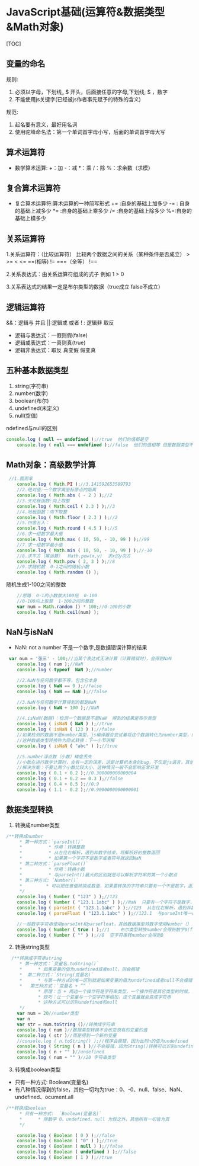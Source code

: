 # JavaScript基础(运算符&数据类型&Math对象)

[TOC]

## 变量的命名
规则:
1. 必须以字母，下划线_  \$ 开头，后面接任意的字母,下划线, $ ，数字
2. 不能使用js关键字(已经被js作者事先赋予的特殊的含义)

规范: 
1. 起名要有意义，最好用名词
2. 使用驼峰命名法：第一个单词首字母小写，后面的单词首字母大写

## 算术运算符
- 数学算术运算: 
   +：加
   -：减
    *：乘
    /：除
    %：求余数（求模）
   
## 复合算术运算符
- 复合算术运算符:算术运算的一种简写形式
    += :自身的基础上加多少
    -= : 自身的基础上减多少
    *= :自身的基础上乘多少
    /= :自身的基础上除多少
    %=:自身的基础上模多少

## 关系运算符
1.关系运算符：（比较运算符）  比较两个数据之间的关系（某种条件是否成立）
    \> >= < <=  ==(相等) !=  ===（全等）  !==

2.关系表达式：由关系运算符组成的式子 例如 1 > 0

3.关系表达式的结果一定是布尔类型的数据（true成立  false不成立）

## 逻辑运算符
   &&：逻辑与   并且
    ||:逻辑或   或者
    ! : 逻辑非   取反
    
  - 逻辑与表达式：一假则假(false)
  - 逻辑或表达式：一真则真(true)
  - 逻辑非表达式：取反   真变假  假变真

## 五种基本数据类型
1. string(字符串)
2. number(数字)
3. boolean(布尔)
4. undefined(未定义)
5. null(空值)

ndefined与null的区别
```javascript
console.log ( null == undefined );//true  他们的值都是空
    console.log ( null === undefined );//false  他们的值相等 但是数据类型不同

```

## Math对象：高级数学计算
```javascript
 //1.圆周率
    console.log ( Math.PI );//3.141592653589793
    //2.绝对值:一个数字离坐标原点的距离
    console.log ( Math.abs ( - 2 ) );//2
    //3.天花板函数:向上取整
    console.log ( Math.ceil ( 2.3 ) );//3
    //4.地板函数：向下取整
    console.log ( Math.floor ( 2.3 ) );//2
    //5.四舍五入：
    console.log ( Math.round ( 4.5 ) );//5
    //6.求一组数字最大值
    console.log ( Math.max ( 10, 50, - 10, 99 ) );//99
    //7.求一组数字最小值
    console.log ( Math.min ( 10, 50, - 10, 99 ) );//-10
    //8.求平方（幂运算）  Math.pow(x,y)  求x的y次方
    console.log ( Math.pow ( 2, 3 ) );//8
    //9.求随机数  0-1之间的随机小数
    console.log ( Math.random () );

```
随机生成1-100之间的整数
```javascript
    //思路  0-1的小数放大100倍  0-100
    //0-100向上取整  1-100之间的整数
    var num = Math.random () * 100;//0-100的小数
    console.log ( Math.ceil(num) );
```

## NaN与isNaN
- NaN: not a number 不是一个数字,是数据错误计算的结果

```javascript
 var num = '张三' - 100;//当某个表达式无法计算（计算错误时），会得到NaN
    console.log ( num );//NaN
    console.log ( typeof  NaN );//number

    //2.NaN与任何数字都不等，包含它本身
    console.log ( NaN == 0 );//false
    console.log ( NaN == NaN );//false

    //3.NaN与任何数字计算得到的都是NaN
    console.log ( NaN + 100 );//NaN

    //4.isNaN(数据)：检测一个数据是不是NaN  得到的结果是布尔类型
    console.log ( isNaN ( NaN ) );//true
    console.log ( isNaN ( 123 ) );//false
    //如果检测的数据不是number类型，js编译器会尝试着将这个数据转化为number类型，然后再判断
    //这种数据类型转换称为隐式转换：下一小节讲解
    console.log ( isNaN ( "abc" ) );//true

    //5.number浮点数（小数）精度丢失
    //小数在进行数学计算时，会有一定的误差，这是计算机本身的bug，不仅是js语言，其他语言也有这个问题
    //解决方案：不要让两个小数比较大小，这种情况一般不会影响正常开发
    console.log ( 0.1 + 0.2 );//0.300000000000004
    console.log ( 0.1 + 0.2 == 0.3 );//false
    console.log ( 0.4 + 0.5 );//0.9
    console.log ( 1.1 - 0.2 );//0.9000000000000001
```

## 数据类型转换
1. 转换成number类型
```javascript
/**转换成number
     * 第一种方式：`parseInt()`
     *          * 作用：转换整数
     *          * 从左往右解析，遇到非数字结束，将解析好的整数返回
     *          * 如果第一个字符不是数字或者符号就返回NaN
     * 第二种方式：`parseFloat()`
     *          * 作用：转换小数
     *          * 与parseInt()最大的区别就是可以解析字符串的第一个小数点
     * 第三种方式: `Number()`
     *         * 可以把任意值转换成数值，如果要转换的字符串只要有一个不是数字，返回NaN
     */
    console.log ( Number ( "123" ) );//123
    console.log ( Number ( "123.1.1abc" ) );//NaN  只要有一个字符不是数字，得到就是NaN
    console.log ( parseInt ( "123.1.1abc" ) );//123  从左往右解析，遇到非数字结束
    console.log ( parseFloat ( "123.1.1abc" ) );//123.1  与parseInt唯一的区别就是可以识别第一个小数点

    //一般数字字符串使用parseInt和parseFloat，其他数据类型转数字使用Number（）
    console.log ( Number ( true ) );//1    布尔类型转换number会得到数字0(false)和1（true）
    console.log ( Number ( "" ) );//0  空字符串转number会得到0
```

2. 转换string类型
```javascript
  /**转换成字符串string
     * 第一种方式：`变量名.toString()`
     *      * 如果变量的值为undefined或者null，则会报错
     *  第二种方式：`String(变量名)`
     *      * 与第一种方式的唯一区别就是如果变量的值为undefined或者null不会报错，会得到undefined或者null
     *   第三种方式：`变量名 + ”“ `
            * 原理：当 + 两边一个操作符是字符串类型，一个操作符是其它类型的时候，会先把其它类型转换成字符串再进行字符串拼接，返回字符串
            * 技巧：让一个变量与一个空字符串相加，这个变量就会变成字符串
            * 这种方式可以识别undefined和null
     */
    var num = 20//number类型
    var n
    var str = num.toString ()//转换成字符串
    console.log ( num )//数据类型转换不会改变原有的变量的值
    console.log ( str )//而是得到一个新的变量
    //console.log ( n.toString() );//程序会报错，因为此时n的值为undefined
    console.log ( String ( n ) )//不会报错，因为String()转换可以识别undefined和null
    console.log ( n + "" )//undefined
    console.log ( num + "" )//20 字符串类型
```


3. 转换成boolean类型

- 只有一种方式: Boolean(变量名)
- 有八种情况得到的false，其他一切均为true：0、-0、null、false、NaN、undefined、ocument.all

```javascript
/**转换成boolean
     * 只有一种方式:  `Boolean(变量名)`
     *      * 除数字 0、undefined、null 为假之外，其他所有一切皆为真
     */

    console.log ( Boolean ( 0 ) );//false
    console.log ( Boolean ( "0" ) );//true
    console.log ( Boolean ( null ) );//false
    console.log ( Boolean ( undefined ) );//false
    console.log ( Boolean ( 1 ) );//true
```